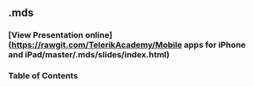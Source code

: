 ## .mds
### [View Presentation online](https://rawgit.com/TelerikAcademy/Mobile apps for iPhone and iPad/master/.mds/slides/index.html)
### Table of Contents
